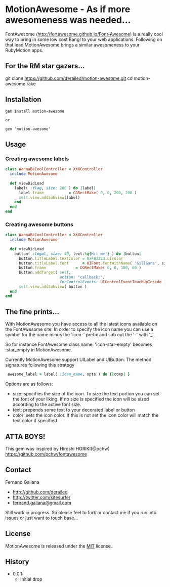 # MotionAwesome - As if more awesomeness was needed...

FontAwesome (http://fortawesome.github.io/Font-Awesome) is a really cool way to bring in some low cost Bang! to your web applications. Following on that lead MotionAwesome brings a similar awesomeness to your RubyMotion apps.
 
## For the RM star gazers...

git clone https://github.com/derailed/motion-awesome.git
cd motion-awesome
rake

## Installation

```
gem install motion-awesome

or

gem 'motion-awesome'
```

## Usage

### Creating awesome labels

```ruby
class WannaBeCoolController < XXXController
  include MotionAwesome
  
  def viewDidLoad
    label( :flag, size: 200 ) do |label|
      label.frame           = CGRectMake( 0, 0, 200, 200 )
      self.view.addSubview(label) 
    end   
  end
end
```

### Creating awesome buttons

```ruby
class WannaBeCoolController < XXXController
  include MotionAwesome
  
  def viewDidLoad
    button( :legal, size: 40, text:%q{Hit me!} ) do |button|
      button.titleLabel.textColor = 0xFB3223.uicolor
      button.titleLabel.font      = UIFont.fontWithName( 'GillSans', size:30 )
      button.frame             = CGRectMake( 0, 0, 180, 60 )
      button.addTarget( self,
                        action: "callback:",
                        forControlEvents: UIControlEventTouchUpInside ) 
      self.view.addSubview( button )  
  end
end
```

## The fine prints...

With MotionAwesome you have access to all the latest icons available on the FontAwesome site.
In order to specify the icon name you can use a symbol for the name minus the 'icon-' prefix and
sub out the '-' with '_'. 

So for instance FontAwesome class name: 'icon-star-empty' becomes :star_empty in MotionAwesome.

Currently MotionAwesome support UILabel and UIButton. The method signatures following this strategy

```ruby
 awesome_label = label( :icon_name, opts ) do {|comp| }
```

Options are as follows:

+ size:  specifies the size of the icon. To size the text portion you can set the font of your liking.
         If no size is specified the icon will be sized according to the active font size.
+ text:  prepends some text to your decorated label or button
+ color: sets the icon color. If this is not set the icon color will match the text color if specified


## ATTA BOYS!

This gem was inspired by Hiroshi HORIKI(@pchw) https://github.com/pchw/fontawesome


## Contact

Fernand Galiana

- http://github.com/derailed
- http://twitter.com/kitesurfer
- <fernand.galiana@gmail.com>

Still work in progress. So please feel to fork or contact me if you run into issues or
just want to touch base...


## License

MotionAwesome is released under the [MIT](http://opensource.org/licenses/MIT) license.


## History
  + 0.0.1:
    + Initial drop